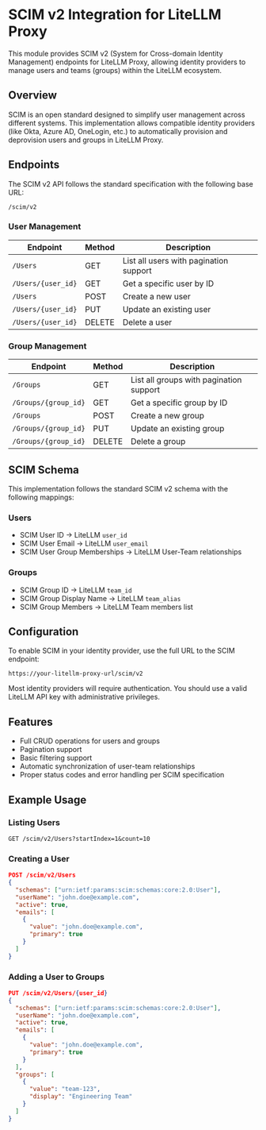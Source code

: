 # SCIM v2 Integration for LiteLLM Proxy

This module provides SCIM v2 (System for Cross-domain Identity Management) endpoints for LiteLLM Proxy, allowing identity providers to manage users and teams (groups) within the LiteLLM ecosystem.

## Overview

SCIM is an open standard designed to simplify user management across different systems. This implementation allows compatible identity providers (like Okta, Azure AD, OneLogin, etc.) to automatically provision and deprovision users and groups in LiteLLM Proxy.

## Endpoints

The SCIM v2 API follows the standard specification with the following base URL:

```
/scim/v2
```

### User Management

| Endpoint | Method | Description |
|----------|--------|-------------|
| `/Users` | GET | List all users with pagination support |
| `/Users/{user_id}` | GET | Get a specific user by ID |
| `/Users` | POST | Create a new user |
| `/Users/{user_id}` | PUT | Update an existing user |
| `/Users/{user_id}` | DELETE | Delete a user |

### Group Management

| Endpoint | Method | Description |
|----------|--------|-------------|
| `/Groups` | GET | List all groups with pagination support |
| `/Groups/{group_id}` | GET | Get a specific group by ID |
| `/Groups` | POST | Create a new group |
| `/Groups/{group_id}` | PUT | Update an existing group |
| `/Groups/{group_id}` | DELETE | Delete a group |

## SCIM Schema

This implementation follows the standard SCIM v2 schema with the following mappings:

### Users

- SCIM User ID → LiteLLM `user_id`
- SCIM User Email → LiteLLM `user_email`
- SCIM User Group Memberships → LiteLLM User-Team relationships

### Groups

- SCIM Group ID → LiteLLM `team_id`
- SCIM Group Display Name → LiteLLM `team_alias`
- SCIM Group Members → LiteLLM Team members list

## Configuration

To enable SCIM in your identity provider, use the full URL to the SCIM endpoint:

```
https://your-litellm-proxy-url/scim/v2
```

Most identity providers will require authentication. You should use a valid LiteLLM API key with administrative privileges.

## Features

- Full CRUD operations for users and groups
- Pagination support 
- Basic filtering support
- Automatic synchronization of user-team relationships
- Proper status codes and error handling per SCIM specification


## Example Usage

### Listing Users

```
GET /scim/v2/Users?startIndex=1&count=10
```

### Creating a User

```json
POST /scim/v2/Users
{
  "schemas": ["urn:ietf:params:scim:schemas:core:2.0:User"],
  "userName": "john.doe@example.com",
  "active": true,
  "emails": [
    {
      "value": "john.doe@example.com",
      "primary": true
    }
  ]
}
```

### Adding a User to Groups

```json
PUT /scim/v2/Users/{user_id}
{
  "schemas": ["urn:ietf:params:scim:schemas:core:2.0:User"],
  "userName": "john.doe@example.com",
  "active": true,
  "emails": [
    {
      "value": "john.doe@example.com",
      "primary": true
    }
  ],
  "groups": [
    {
      "value": "team-123",
      "display": "Engineering Team"
    }
  ]
}
``` 